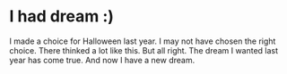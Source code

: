 # I had dream :)
I made a choice for Halloween last year.
I may not have chosen the right choice. There thinked a lot like this. But all right. The dream I wanted last year has come true. And now I have a new dream.